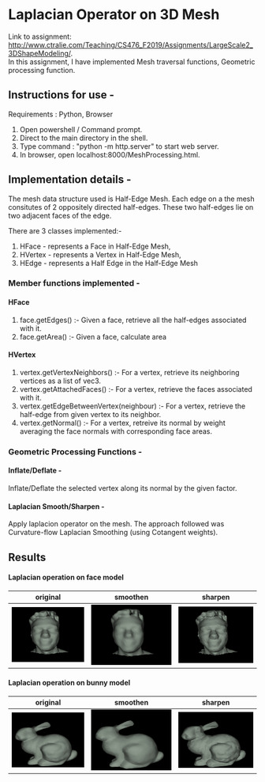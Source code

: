 # Laplacian Operator on 3D Mesh

Link to assignment: http://www.ctralie.com/Teaching/CS476_F2019/Assignments/LargeScale2_3DShapeModeling/. <br/>
In this assignment, I have implemented Mesh traversal functions, Geometric processing function.

## Instructions for use -

Requirements : Python, Browser

1) Open powershell / Command prompt.
2) Direct to the main directory in the shell.
3) Type command : "python -m http.server" to start web server.
4) In browser, open localhost:8000/MeshProcessing.html.

## Implementation details -

The mesh data structure used is Half-Edge Mesh. Each edge on a the mesh consitutes of 2 oppositely directed half-edges. These two half-edges lie on two adjacent faces of the edge.

There are 3 classes implemented:-
1) HFace - represents a Face in Half-Edge Mesh,
2) HVertex - represents a Vertex in Half-Edge Mesh,
3) HEdge - represents a Half Edge in the Half-Edge Mesh

### Member functions implemented -

#### HFace
1) face.getEdges() :- Given a face, retrieve all the half-edges associated with it.
2) face.getArea() :- Given a face, calculate area

#### HVertex
1) vertex.getVertexNeighbors() :- For a vertex, retrieve its neighboring vertices as a list of vec3.
2) vertex.getAttachedFaces() :- For a vertex, retrieve the faces associated with it.
3) vertex.getEdgeBetweenVertex(neighbour) :- For a vertex, retrieve the half-edge from given vertex to its neighbor.
4) vertex.getNormal() :- For a vertex, retreive its normal by weight averaging the face normals with corresponding face areas.

### Geometric Processing Functions -

#### Inflate/Deflate - 
Inflate/Deflate the selected vertex along its normal by the given factor.

#### Laplacian Smooth/Sharpen -
Apply laplacion operator on the mesh. The approach followed was Curvature-flow Laplacian Smoothing (using Cotangent weights).

## Results

#### Laplacian operation on face model


| original    | smoothen    | sharpen      |
|-------------|-------------|--------------|
![Face mesh](https://github.com/Utkal97/geometric-processing/blob/main/results/face_original.jpg) | ![Laplacian smoothened face mesh](https://github.com/Utkal97/geometric-processing/blob/main/results/face_smoothened.jpg) | ![Laplacian sharpened face mesh](https://github.com/Utkal97/geometric-processing/blob/main/results/face_sharpened.jpg)


#### Laplacian operation on bunny model

| original    | smoothen    | sharpen      |
|-------------|-------------|--------------|
![Bunny mesh](https://github.com/Utkal97/geometric-processing/blob/main/results/bunny_original.jpg) | ![Laplacian smoothened bunny](https://github.com/Utkal97/geometric-processing/blob/main/results/bunny_smoothened.jpg) | ![Laplacian sharpened bunny](https://github.com/Utkal97/geometric-processing/blob/main/results/bunny_sharpened.jpg)
